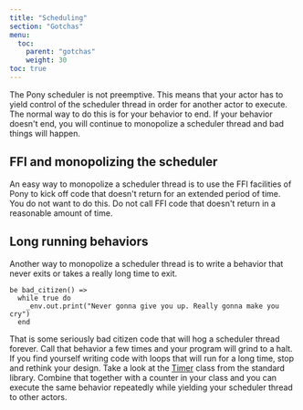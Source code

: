 ```yaml
---
title: "Scheduling"
section: "Gotchas"
menu:
  toc:
    parent: "gotchas"
    weight: 30
toc: true
---
```


The Pony scheduler is not preemptive. This means that your actor has to yield control of the scheduler thread in order for another actor to execute. The normal way to do this is for your behavior to end. If your behavior doesn't end, you will continue to monopolize a scheduler thread and bad things will happen.

## FFI and monopolizing the scheduler

An easy way to monopolize a scheduler thread is to use the FFI facilities of Pony to kick off code that doesn't return for an extended period of time. You do not want to do this. Do not call FFI code that doesn't return in a reasonable amount of time.

## Long running behaviors

Another way to monopolize a scheduler thread is to write a behavior that never exits or takes a really long time to exit.

```pony
be bad_citizen() =>
  while true do
    _env.out.print("Never gonna give you up. Really gonna make you cry")
  end
```

That is some seriously bad citizen code that will hog a scheduler thread forever. Call that behavior a few times and your program will grind to a halt. If you find yourself writing code with loops that will run for a long time, stop and rethink your design. Take a look at the [Timer](https://stdlib.ponylang.io/time-Timer/) class from the standard library. Combine that together with a counter in your class and you can execute the same behavior repeatedly while yielding your scheduler thread to other actors.
